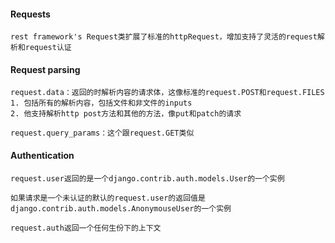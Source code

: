 #### Requests
>
    rest framework's Request类扩展了标准的httpRequest，增加支持了灵活的request解析和request认证

#### Request parsing
>
    request.data：返回的时解析内容的请求体，这像标准的request.POST和request.FILES
    1. 包括所有的解析内容，包括文件和非文件的inputs
    2. 他支持解析http post方法和其他的方法，像put和patch的请求

    request.query_params：这个跟request.GET类似

#### Authentication
>
    request.user返回的是一个django.contrib.auth.models.User的一个实例

    如果请求是一个未认证的默认的request.user的返回值是django.contrib.auth.models.AnonymouseUser的一个实例

    request.auth返回一个任何生份下的上下文
